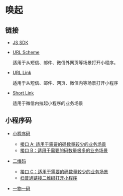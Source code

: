 # 唤起

## 链接

- [JS SDK](https://developers.weixin.qq.com/doc/offiaccount/OA_Web_Apps/Wechat_Open_Tag.html#%E5%BC%80%E6%94%BE%E6%A0%87%E7%AD%BE%E8%AF%B4%E6%98%8E%E6%96%87%E6%A1%A3)
- [URL Scheme](https://developers.weixin.qq.com/miniprogram/dev/framework/open-ability/url-scheme.html)

    适用于从短信、邮件、微信外网页等场景打开小程序。

- [URL Link](https://developers.weixin.qq.com/miniprogram/dev/framework/open-ability/url-link.html)

    适用于从短信、邮件、网页、微信内等场景打开小程序

- [Short Link](https://developers.weixin.qq.com/miniprogram/dev/framework/open-ability/shortlink.html)

    适用于微信内拉起小程序的业务场景


## 小程序码

- [小程序码](https://developers.weixin.qq.com/miniprogram/dev/framework/open-ability/qr-code.html#%E8%8E%B7%E5%8F%96%E5%B0%8F%E7%A8%8B%E5%BA%8F%E7%A0%81)

    - [接口 A: 适用于需要的码数量较少的业务场景](https://developers.weixin.qq.com/miniprogram/dev/api-backend/open-api/qr-code/wxacode.get.html)
    - [接口 B：适用于需要的码数量极多的业务场景](https://developers.weixin.qq.com/miniprogram/dev/api-backend/open-api/qr-code/wxacode.getUnlimited.html)

- [二维码](https://developers.weixin.qq.com/miniprogram/dev/framework/open-ability/qr-code.html#%E8%8E%B7%E5%8F%96%E5%B0%8F%E7%A8%8B%E5%BA%8F%E7%A0%81)

    - [接口 C：适用于需要的码数量较少的业务场景](https://developers.weixin.qq.com/miniprogram/dev/api-backend/open-api/qr-code/wxacode.createQRCode.html)
    - [扫普通链接二维码打开小程序](https://developers.weixin.qq.com/miniprogram/introduction/qrcode.html)

- [一物一码](https://developers.weixin.qq.com/doc/offiaccount/Unique_Item_Code/Unique_Item_Code_Op_Guide.html)
